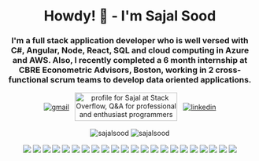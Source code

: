 <h1 align="center">Howdy! 👋 - I'm Sajal Sood</h1>
<h3 align="center">I'm a full stack application developer who is well versed with C#, Angular, Node, React, SQL and cloud computing in Azure and AWS. Also, I recently completed a 6 month internship at CBRE Econometric Advisors, Boston, working in 2 cross-functional scrum teams to develop data oriented applications.</h3>

<p align="center">
  <a href="mailto:sajal.sood@gmail.com" rel="nofollow noreferrer"><img align="center" src="https://img.shields.io/badge/Gmail-D14836?style=for-the-badge&logo=gmail&logoColor=white" alt="gmail"></a> &nbsp;
  <a href="https://stackoverflow.com/users/3884734/sajal" target="_blank"><img align="center"src="https://stackoverflow.com/users/flair/3884734.png" width="208" height="58" alt="profile for Sajal at Stack Overflow, Q&amp;A for professional and enthusiast programmers" title="profile for Sajal at Stack Overflow, Q&amp;A for professional and enthusiast programmers"></a> &nbsp;
  <a href="https://www.linkedin.com/in/sajalsood" target="_blank" rel="nofollow noreferrer"><img align="center" src="https://img.shields.io/badge/LinkedIn-0077B5?style=for-the-badge&logo=linkedin&logoColor=white" alt="linkedin"></a> 
</p>

<p align="center">
  <img align="center" src="https://github-readme-stats.vercel.app/api/top-langs/?username=sajalsood&layout=compact&exclude_repo=INFO6205Project,TrafficSimulation&langs_count=10" alt="sajalsood" />
  <img align="center" src="https://github-readme-stats.vercel.app/api?username=sajalsood&show_icons=true&count_private=true" alt="sajalsood" />
</p>

<p align="center">
     <img align="center" src="https://img.shields.io/badge/Ubuntu-E95420?style=for-the-badge&logo=ubuntu&logoColor=white" />
     <img align="center" src="https://img.shields.io/badge/iOS-000000?style=for-the-badge&logo=ios&logoColor=white" />
     <img align="center" src="https://img.shields.io/badge/Windows-0078D6?style=for-the-badge&logo=windows&logoColor=white" />
     <img align="center" src="https://img.shields.io/badge/C%23-239120?style=for-the-badge&logo=c-sharp&logoColor=white" />
     <img align="center" src="https://img.shields.io/badge/HTML5-E34F26?style=for-the-badge&logo=html5&logoColor=white" />
     <img align="center" src="https://img.shields.io/badge/CSS3-1572B6?style=for-the-badge&logo=css3&logoColor=white" />
     <img align="center" src="https://img.shields.io/badge/Sass-CC6699?style=for-the-badge&logo=sass&logoColor=white" />
     <img align="center" src="https://img.shields.io/badge/.NET-5C2D91?style=for-the-badge&logo=.net&logoColor=white" />
     <img align="center" src="https://img.shields.io/badge/JavaScript-F7DF1E?style=for-the-badge&logo=javascript&logoColor=black" />
     <img align="center" src="https://img.shields.io/badge/Node.js-43853D?style=for-the-badge&logo=node.js&logoColor=white" />
     <img align="center" src="https://img.shields.io/badge/TypeScript-007ACC?style=for-the-badge&logo=typescript&logoColor=white" />
     <img align="center" src="https://img.shields.io/badge/Shell_Script-121011?style=for-the-badge&logo=gnu-bash&logoColor=white" />
     <img align="center" src="https://img.shields.io/badge/Express.js-404D59?style=for-the-badge" />
     <img align="center" src="https://img.shields.io/badge/React-20232A?style=for-the-badge&logo=react&logoColor=61DAFB" />
     <img align="center" src="https://img.shields.io/badge/Angular-DD0031?style=for-the-badge&logo=angular&logoColor=white" />
     <img align="center" src="https://img.shields.io/badge/AngularJS-E23237?style=for-the-badge&logo=angularjs&logoColor=white" />
     <img align="center" src="https://img.shields.io/badge/Bootstrap-563D7C?style=for-the-badge&logo=bootstrap&logoColor=white" />
     <img align="center" src="https://img.shields.io/badge/PostgreSQL-316192?style=for-the-badge&logo=postgresql&logoColor=white" />
     <img align="center" src="https://img.shields.io/badge/Amazon_AWS-232F3E?style=for-the-badge&logo=amazon-aws&logoColor=white" />
     <img align="center" src="https://img.shields.io/badge/Microsoft_Azure-0089D6?style=for-the-badge&logo=microsoft-azure&logoColor=white" />
     <img align="center" src="https://img.shields.io/badge/Microsoft_SQL_Server-CC2927?style=for-the-badge&logo=microsoft-sql-server&logoColor=white" />
     <img align="center" src="https://img.shields.io/badge/Microsoft-666666?style=for-the-badge&logo=microsoft&logoColor=white" />   
</p>
